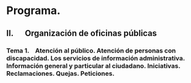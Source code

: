 # Programa.
## **II.      Organización de oficinas públicas**
### **Tema 1.**    Atención al público. Atención de personas con discapacidad. Los servicios de información administrativa. Información general y particular al ciudadano. Iniciativas. Reclamaciones. Quejas. Peticiones.